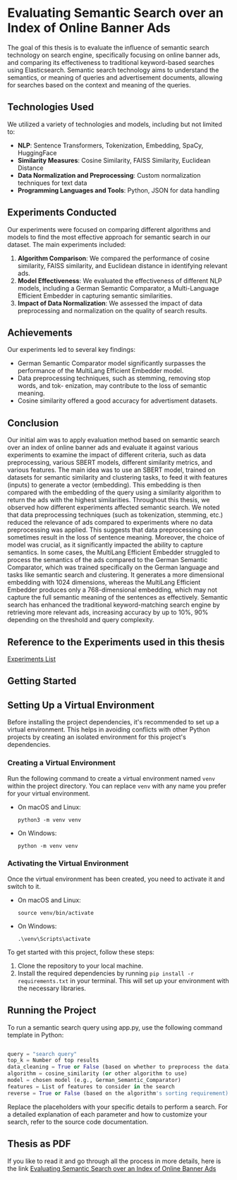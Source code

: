 # Evaluating Semantic Search over an Index of Online Banner Ads

The goal of this thesis is to evaluate the influence of semantic search technology on search engine, specifically focusing on online banner ads, and comparing its effectiveness to traditional keyword-based searches using Elasticsearch. Semantic search technology aims to understand the semantics, or meaning of queries and advertisement documents, allowing for searches based on the context and meaning of the queries.

## Technologies Used

We utilized a variety of technologies and models, including but not limited to:

- **NLP**: Sentence Transformers, Tokenization, Embedding, SpaCy, HuggingFace
- **Similarity Measures**: Cosine Similarity, FAISS Similarity, Euclidean Distance
- **Data Normalization and Preprocessing**: Custom normalization techniques for text data
- **Programming Languages and Tools**: Python, JSON for data handling

## Experiments Conducted

Our experiments were focused on comparing different algorithms and models to find the most effective approach for semantic search in our dataset. The main experiments included:

1. **Algorithm Comparison**: We compared the performance of cosine similarity, FAISS similarity, and Euclidean distance in identifying relevant ads.
2. **Model Effectiveness**: We evaluated the effectiveness of different NLP models, including a German Semantic Comparator, a Multi-Language Efficient Embedder in capturing semantic similarities.
3. **Impact of Data Normalization**: We assessed the impact of data preprocessing and normalization on the quality of search results.

## Achievements

Our experiments led to several key findings:

- German Semantic Comparator model significantly surpasses the performance of the MultiLang Efficient Embedder model.
- Data preprocessing techniques, such as stemming, removing stop words, and tok- enization, may contribute to the loss of semantic meaning.
- Cosine similarity offered a good accuracy for advertisment datasets.

## Conclusion

Our initial aim was to apply evaluation method based on semantic search over an index of online banner ads and evaluate it against various experiments to examine the impact of different criteria, such as data preprocessing, various SBERT models, different similarity metrics, and various features. The main idea was to use an SBERT model, trained on datasets for semantic similarity and clustering tasks, to feed it with features (inputs) to generate a vector (embedding). This embedding is then compared with the embedding of the query using a similarity algorithm to return the ads with the highest similarities.
Throughout this thesis, we observed how different experiments affected semantic search. We noted that data preprocessing techniques (such as tokenization, stemming, etc.) reduced the relevance of ads compared to experiments where no data preprocessing was applied. This suggests that data preprocessing can sometimes result in the loss of sentence meaning. Moreover, the choice of model was crucial, as it significantly impacted the ability to capture semantics. In some cases, the MultiLang Efficient Embedder struggled to process the semantics of the ads compared to the German Semantic Comparator, which was trained specifically on the German language and tasks like semantic search and clustering. It generates a more dimensional embedding with 1024 dimensions, whereas the MultiLang Efficient Embedder produces only a 768-dimensional embedding, which may not capture the full semantic meaning of the sentences as effectively.
Semantic search has enhanced the traditional keyword-matching search engine by retrieving more relevant ads, increasing accuracy by up to 10%, 90% depending on the threshold and query complexity.

## Reference to the Experiments used in this thesis

[Experiments List](./experiments/README.md)

## Getting Started

## Setting Up a Virtual Environment

Before installing the project dependencies, it's recommended to set up a virtual environment. This helps in avoiding conflicts with other Python projects by creating an isolated environment for this project's dependencies.

### Creating a Virtual Environment

Run the following command to create a virtual environment named `venv` within the project directory. You can replace `venv` with any name you prefer for your virtual environment.

- On macOS and Linux:

  ```
  python3 -m venv venv
  ```

- On Windows:

  ```
  python -m venv venv
  ```

### Activating the Virtual Environment

Once the virtual environment has been created, you need to activate it and switch to it.

- On macOS and Linux:

  ```
  source venv/bin/activate
  ```

- On Windows:

  ```
  .\venv\Scripts\activate
  ```

To get started with this project, follow these steps:

1. Clone the repository to your local machine.
2. Install the required dependencies by running `pip install -r requirements.txt` in your terminal. This will set up your environment with the necessary libraries.

## Running the Project

To run a semantic search query using app.py, use the following command template in Python:

```python

query = "search query"
top_k = Number of top results
data_cleaning = True or False (based on whether to preprocess the data)
algorithm = cosine_similarity (or other algorithm to use)
model = chosen model (e.g., German_Semantic_Comparator)
features = List of features to consider in the search
reverse = True or False (based on the algorithm's sorting requirement)

```

Replace the placeholders with your specific details to perform a search. For a detailed explanation of each parameter and how to customize your search, refer to the source code documentation.

## Thesis as PDF
If you like to read it and go through all the process in more details, here is the link [Evaluating Semantic Search over an Index of Online Banner Ads](https://github.com/rihabalyasiri/semantic_search_on_search_engine/raw/main/ba.pdf)



